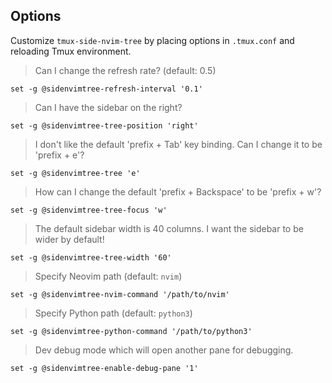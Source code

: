 ## Options

Customize `tmux-side-nvim-tree` by placing options in `.tmux.conf` and reloading Tmux
environment.

> Can I change the refresh rate? (default: 0.5)

    set -g @sidenvimtree-refresh-interval '0.1'

> Can I have the sidebar on the right?

    set -g @sidenvimtree-tree-position 'right'

> I don't like the default 'prefix + Tab' key binding. Can I change it to be
'prefix + e'?

    set -g @sidenvimtree-tree 'e'

> How can I change the default 'prefix + Backspace' to be 'prefix + w'?

    set -g @sidenvimtree-tree-focus 'w'

> The default sidebar width is 40 columns. I want the sidebar to be wider by
default!

    set -g @sidenvimtree-tree-width '60'

> Specify Neovim path (default: `nvim`)

    set -g @sidenvimtree-nvim-command '/path/to/nvim'

> Specify Python path (default: `python3`)

    set -g @sidenvimtree-python-command '/path/to/python3'

> Dev debug mode which will open another pane for debugging.

    set -g @sidenvimtree-enable-debug-pane '1'
